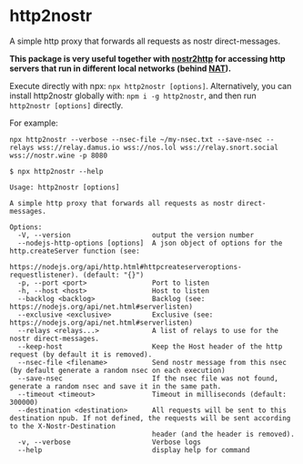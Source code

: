 # http2nostr
A simple http proxy that forwards all requests as nostr direct-messages.

**This package is very useful together with [nostr2http](https://github.com/oren-z0/nostr2http)
for accessing http servers that run in different local networks (behind
[NAT](https://en.wikipedia.org/wiki/Network_address_translation)).**

Execute directly with npx: `npx http2nostr [options]`.
Alternatively, you can install http2nostr globally with: `npm i -g http2nostr`, and then run `http2nostr [options]` directly.

For example:
```
npx http2nostr --verbose --nsec-file ~/my-nsec.txt --save-nsec --relays wss://relay.damus.io wss://nos.lol wss://relay.snort.social wss://nostr.wine -p 8080
```

```
$ npx http2nostr --help

Usage: http2nostr [options]

A simple http proxy that forwards all requests as nostr direct-messages.

Options:
  -V, --version                    output the version number
  --nodejs-http-options [options]  A json object of options for the http.createServer function (see:
                                   https://nodejs.org/api/http.html#httpcreateserveroptions-requestlistener). (default: "{}")
  -p, --port <port>                Port to listen
  -h, --host <host>                Host to listen
  --backlog <backlog>              Backlog (see: https://nodejs.org/api/net.html#serverlisten)
  --exclusive <exclusive>          Exclusive (see: https://nodejs.org/api/net.html#serverlisten)
  --relays <relays...>             A list of relays to use for the nostr direct-messages.
  --keep-host                      Keep the Host header of the http request (by default it is removed).
  --nsec-file <filename>           Send nostr message from this nsec (by default generate a random nsec on each execution)
  --save-nsec                      If the nsec file was not found, generate a random nsec and save it in the same path.
  --timeout <timeout>              Timeout in milliseconds (default: 300000)
  --destination <destination>      All requests will be sent to this destination npub. If not defined, the requests will be sent according to the X-Nostr-Destination
                                   header (and the header is removed).
  -v, --verbose                    Verbose logs
  --help                           display help for command
```
